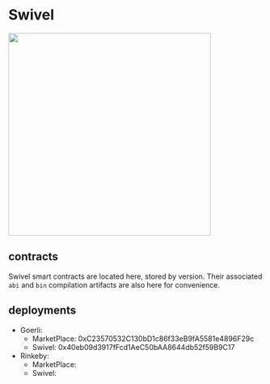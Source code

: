 # Swivel

<img src="https://user-images.githubusercontent.com/62613746/111923535-1cddbd00-8a76-11eb-80fa-853acfc789e3.png" width="400px">


## contracts
Swivel smart contracts are located here, stored by version. Their associated `abi` and `bin` compilation artifacts are also here for convenience.

## deployments
* Goerli:
  * MarketPlace: 0xC23570532C130bD1c86f33eB9fA5581e4896F29c
  * Swivel: 0x40eb09d3917fFcd1AeC50bAA8644db52f59B9C17
* Rinkeby:
  * MarketPlace:
  * Swivel:

